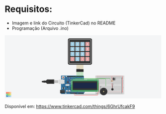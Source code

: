 # Requisitos:
- Imagem e link do Circuito (TinkerCad) no README
- Programação (Arquivo .ino)


![Projeto Tinkercad](Backpulse.png)

Disponível em: <https://www.tinkercad.com/things/6GhrUfcakF9>